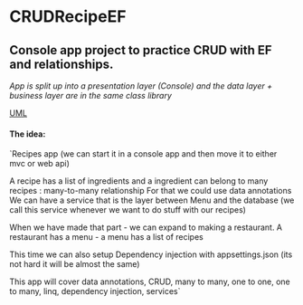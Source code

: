 # CRUDRecipeEF
## Console app project to practice CRUD with EF and relationships. 
*App is split up into a presentation layer (Console) and the data layer + business layer are in the same class library*

[UML](https://drive.google.com/file/d/1wK_0AYogciHfWensgVgt9arEkGfge9xd/view?usp=sharing)
#### The idea:
`Recipes app (we can start it in a console app and then move it to either mvc or web api)

A recipe has a list of ingredients and a ingredient can belong to many recipes : many-to-many relationship
For that we could use data annotations
We can have a service that is the layer between Menu and the database (we call this service whenever we want to do stuff with our recipes)

When we have made that part - we can expand to making a restaurant. A restaurant has a menu - a menu has a list of recipes

This time we can also setup Dependency injection with appsettings.json (its not hard it will be almost the same)

This app will cover data annotations, CRUD, many to many, one to one, one to many, linq, dependency injection, services`


